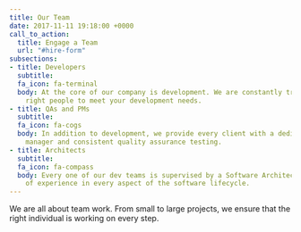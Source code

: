 ```yaml
---
title: Our Team
date: 2017-11-11 19:18:00 +0000
call_to_action:
  title: Engage a Team
  url: "#hire-form"
subsections:
- title: Developers
  subtitle: 
  fa_icon: fa-terminal
  body: At the core of our company is development. We are constantly training the
    right people to meet your development needs.
- title: QAs and PMs
  subtitle: 
  fa_icon: fa-cogs
  body: In addition to development, we provide every client with a dedicated project
    manager and consistent quality assurance testing.
- title: Architects
  subtitle: 
  fa_icon: fa-compass
  body: Every one of our dev teams is supervised by a Software Architect with years
    of experience in every aspect of the software lifecycle.
---
```


We are all about team work. From small to large projects, we ensure that the right individual is working on every step.
